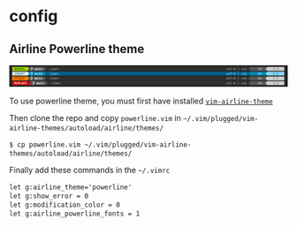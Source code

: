 # config

## Airline Powerline theme 

![](airline-powerline-theme.png)

To use powerline theme, you must first have installed [```vim-airline-theme```](https://github.com/vim-airline/vim-airline)

Then clone the repo and copy ```powerline.vim``` in ```~/.vim/plugged/vim-airline-themes/autoload/airline/themes/```
```shell script
$ cp powerline.vim ~/.vim/plugged/vim-airline-themes/autoload/airline/themes/
```
Finally add these commands in the ```~/.vimrc```
```vim
let g:airline_theme='powerline'
let g:show_error = 0
let g:modification_color = 0
let g:airline_powerline_fonts = 1
```
